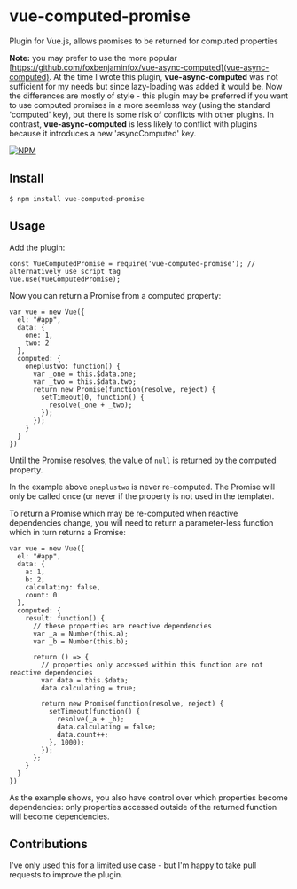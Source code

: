 # vue-computed-promise
Plugin for Vue.js, allows promises to be returned for computed properties

**Note:** you may prefer to use the more popular [https://github.com/foxbenjaminfox/vue-async-computed](vue-async-computed). At the time I wrote this plugin, **vue-async-computed** was not sufficient for my needs but since lazy-loading was added it would be. Now the differences are mostly of style - this plugin may be preferred if you want to use computed promises in a more seemless way (using the standard 'computed' key), but there is some risk of conflicts with other plugins. In contrast, **vue-async-computed** is less likely to conflict with plugins because it introduces a new 'asyncComputed' key.

[![NPM](https://nodei.co/npm/vue-computed-promise.png?downloads=true&downloadRank=true&stars=true)](https://nodei.co/npm/vue-computed-promise/)


## Install

```
$ npm install vue-computed-promise
```

## Usage

Add the plugin:

```
const VueComputedPromise = require('vue-computed-promise'); // alternatively use script tag
Vue.use(VueComputedPromise);
```

Now you can return a Promise from a computed property:

```
var vue = new Vue({
  el: "#app",
  data: {
    one: 1,
    two: 2
  },
  computed: {
    oneplustwo: function() {
      var _one = this.$data.one;
      var _two = this.$data.two;
      return new Promise(function(resolve, reject) {
        setTimeout(0, function() {
          resolve(_one + _two);
        });
      });
    }
  }
})
```

Until the Promise resolves, the value of `null` is returned by the computed property.

In the example above `oneplustwo` is never re-computed. The Promise will only be called once (or never if the property is not used in the template).

To return a Promise which may be re-computed when reactive dependencies change, you will need to return a parameter-less function which in turn returns a Promise:

```
var vue = new Vue({
  el: "#app",
  data: {
    a: 1,
    b: 2,
    calculating: false,
    count: 0
  },
  computed: {
    result: function() {
      // these properties are reactive dependencies
      var _a = Number(this.a);
      var _b = Number(this.b);

      return () => {
        // properties only accessed within this function are not reactive dependencies
        var data = this.$data;
        data.calculating = true;

        return new Promise(function(resolve, reject) {
          setTimeout(function() {
            resolve(_a + _b);
            data.calculating = false;
            data.count++;
          }, 1000);
        });
      };
    }
  }
})
```

As the example shows, you also have control over which properties become dependencies: only properties accessed outside of the returned function will become dependencies.

## Contributions

I've only used this for a limited use case - but I'm happy to take pull requests to improve the plugin.
